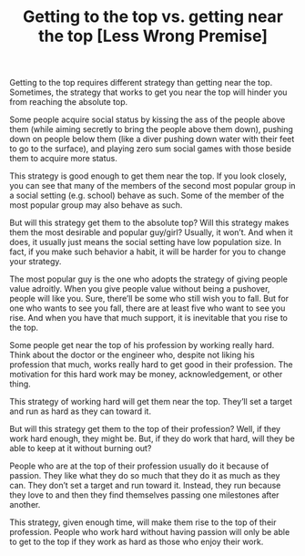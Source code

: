﻿---
layout: post
title: "Getting to the top vs. getting near the top [Less Wrong Premise]"
---

Getting to the top requires different strategy than getting near the top. Sometimes, the strategy that works to get you near the top will hinder you from reaching the absolute top.

Some people acquire social status by kissing the ass of the people above them (while aiming secretly to bring the people above them down), pushing down on people below them (like a diver pushing down water with their feet to go to the surface), and playing zero sum social games with those beside them to acquire more status.

This strategy is good enough to get them near the top. If you look closely, you can see that many of the members of the second most popular group in a social setting (e.g. school) behave as such. Some of the member of the most popular group may also behave as such.

But will this strategy get them to the absolute top? Will this strategy makes them the most desirable and popular guy/girl? Usually, it won’t. And when it does, it usually just means the social setting have low population size. In fact, if you make such behavior a habit, it will be harder for you to change your strategy.

The most popular guy is the one who adopts the strategy of giving people value adroitly. When you give people value without being a pushover, people will like you. Sure, there’ll be some who still wish you to fall. But for one who wants to see you fall, there are at least five who want to see you rise. And when you have that much support, it is inevitable that you rise to the top.

Some people get near the top of his profession by working really hard. Think about the doctor or the engineer who, despite not liking his profession that much, works really hard to get good in their profession. The motivation for this hard work may be money, acknowledgement, or other thing.

This strategy of working hard will get them near the top. They’ll set a target and run as hard as they can toward it.

But will this strategy get them to the top of their profession? Well, if they work hard enough, they might be. But, if they do work that hard, will they be able to keep at it without burning out? 

People who are at the top of their profession usually do it because of passion. They like what they do so much that they do it as much as they can. They don’t set a target and run toward it. Instead, they run because they love to and then they find themselves passing one milestones after another.

This strategy, given enough time, will make them rise to the top of their profession. People who work hard without having passion will only be able to get to the top if they work as hard as those who enjoy their work.
